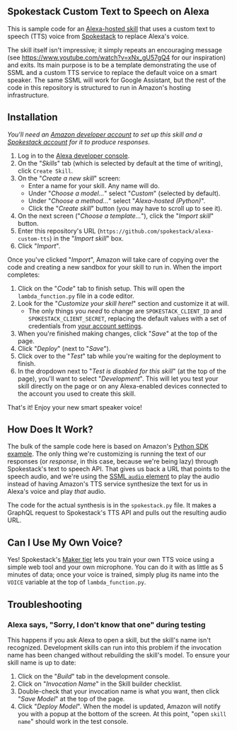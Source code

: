 ## Spokestack Custom Text to Speech on Alexa

This is sample code for an [Alexa-hosted skill](https://developer.amazon.com/en-US/docs/alexa/hosted-skills/build-a-skill-end-to-end-using-an-alexa-hosted-skill.html) that uses a custom text to speech (TTS) voice from [Spokestack](https://www.spokestack.io/) to replace Alexa's voice.

The skill itself isn't impressive; it simply repeats an encouraging message (see https://www.youtube.com/watch?v=xNx_gU57gQ4 for our inspiration) and exits. Its main purpose is to be a template demonstrating the use of SSML and a custom TTS service to replace the default voice on a smart speaker. The same SSML will work for Google Assistant, but the rest of the code in this repository is structured to run in Amazon's hosting infrastructure.

## Installation

_You'll need an [Amazon developer account](https://developer.amazon.com/) to set up this skill and a [Spokestack account](https://www.spokestack.io/create) for it to produce responses._

1. Log in to the [Alexa developer console](https://developer.amazon.com/alexa/console/ask#).
1. On the "*Skills*" tab (which is selected by default at the time of writing), click `Create Skill`.
1. On the "*Create a new skill*" screen:
    - Enter a name for your skill. Any name will do.
    - Under "*Choose a model...*" select "*Custom*" (selected by default).
    - Under "*Choose a method...*" select "*Alexa-hosted (Python)*".
    - Click the "*Create skill*" button (you may have to scroll up to see it).
1. On the next screen ("*Choose a template...*"), click the "*Import skill*" button.
1. Enter this repository's URL (`https://github.com/spokestack/alexa-custom-tts`) in the "*Import skill*" box.
1. Click "*Import*".

Once you've clicked "*Import*", Amazon will take care of copying over the code and creating a new sandbox for your skill to run in. When the import completes:
1. Click on the "*Code*" tab to finish setup. This will open the `lambda_function.py` file in a code editor.
1. Look for the "*Customize your skill here!*" section and customize it at will.
    - The only things you _need_ to change are `SPOKESTACK_CLIENT_ID` and `SPOKESTACK_CLIENT_SECRET`, replacing the default values with a set of credentials from [your account settings](https://www.spokestack.io/account/settings#api).
1. When you're finished making changes, click "*Save*" at the top of the page.
1. Click "*Deploy*" (next to "*Save*").
1. Click over to the "*Test*" tab while you're waiting for the deployment to finish.
1. In the dropdown next to "*Test is disabled for this skill*" (at the top of the page), you'll want to select "*Development*". This will let you test your skill directly on the page or on any Alexa-enabled devices connected to the account you used to create this skill.

That's it! Enjoy your new smart speaker voice!

## How Does It Work?

The bulk of the sample code here is based on Amazon's [Python SDK example](https://github.com/alexa/skill-sample-python-helloworld-decorators). The only thing we're customizing is running the text of our responses (or _response_, in this case, because we're being lazy) through Spokestack's text to speech API. That gives us back a URL that points to the speech audio, and we're using the [SSML `audio` element](https://www.w3.org/TR/speech-synthesis11/#S3.3.1) to play the audio instead of having Amazon's TTS service synthesize the text for us in Alexa's voice and play _that_ audio.

The code for the actual synthesis is in the `spokestack.py` file. It makes a GraphQL request to Spokestack's TTS API and pulls out the resulting audio URL.

## Can I Use My Own Voice?

Yes! Spokestack's [Maker tier](https://www.spokestack.io/pricing#maker) lets you train your own TTS voice using a simple web tool and your own microphone. You can do it with as little as 5 minutes of data; once your voice is trained, simply plug its name into the `VOICE` variable at the top of `lambda_function.py`.

## Troubleshooting

### Alexa says, "Sorry, I don't know that one" during testing
This happens if you ask Alexa to open a skill, but the skill's name isn't recognized. Development skills can run into this problem if the invocation name has been changed without rebuilding the skill's model. To ensure your skill name is up to date:
1. Click on the "*Build*" tab in the development console.
1. Click on "*Invocation Name*" in the Skill builder checklist.
1. Double-check that your invocation name is what you want, then click "*Save Model*" at the top of the page.
1. Click "*Deploy Model*".
When the model is updated, Amazon will notify you with a popup at the bottom of the screen. At this point, "open `skill name`" should work in the test console.
